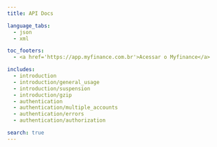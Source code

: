```yaml
---
title: API Docs

language_tabs:
  - json
  - xml

toc_footers:
  - <a href='https://app.myfinance.com.br'>Acessar o Myfinance</a>

includes:
  - introduction
  - introduction/general_usage
  - introduction/suspension
  - introduction/gzip
  - authentication
  - authentication/multiple_accounts
  - authentication/errors
  - authentication/authorization

search: true
---
```

